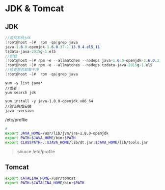 # JDK & Tomcat

## JDK

```csharp
//查找系统jdk
[root@host ~]#  rpm -qa|grep java 
java-1.6.0-openjdk-1.6.0.37-1.13.9.4.el5_11
tzdata-java-2015g-1.el5
//卸载
[root@host ~]# rpm -e --allmatches --nodeps java-1.6.0-openjdk-1.6.0.37-1.13.9.4.el5_11
[root@host ~]# rpm -e --allmatches --nodeps tzdata-java-2015g-1.el5
//检查是否卸载干净
[root@host ~]#  rpm -qa|grep java 
```

```shell
yum -y list java*
//或者
yum search jdk
```

```shell
yum install -y java-1.8.0-openjdk.x86_64
//验证完成安装
java -version
```

/etc/proflie

```bash
# 
export JAVA_HOME=/usr/lib/jvm/jre-1.8.0-openjdk
export PATH=$JAVA_HOME/bin:$PATH
export CLASSPATH=.:$JAVA_HOME/lib/dt.jar:$JAVA_HOME/lib/tools.jar
```

> source /etc/profile



## Tomcat



```bash
export CATALINA_HOME=/usr/tomcat
export PATH=$CATALINA_HOME/bin:$PATH
```

